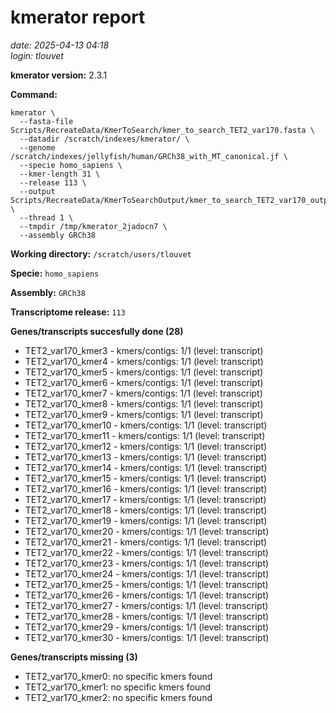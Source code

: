 # kmerator report
*date: 2025-04-13 04:18*  
*login: tlouvet*

**kmerator version:** 2.3.1

**Command:**

```
kmerator \
  --fasta-file Scripts/RecreateData/KmerToSearch/kmer_to_search_TET2_var170.fasta \
  --datadir /scratch/indexes/kmerator/ \
  --genome /scratch/indexes/jellyfish/human/GRCh38_with_MT_canonical.jf \
  --specie homo_sapiens \
  --kmer-length 31 \
  --release 113 \
  --output Scripts/RecreateData/KmerToSearchOutput/kmer_to_search_TET2_var170_output \
  --thread 1 \
  --tmpdir /tmp/kmerator_2jadocn7 \
  --assembly GRCh38
```

**Working directory:** `/scratch/users/tlouvet`

**Specie:** `homo_sapiens`

**Assembly:** `GRCh38`

**Transcriptome release:** `113`

**Genes/transcripts succesfully done (28)**

- TET2_var170_kmer3 - kmers/contigs: 1/1 (level: transcript)
- TET2_var170_kmer4 - kmers/contigs: 1/1 (level: transcript)
- TET2_var170_kmer5 - kmers/contigs: 1/1 (level: transcript)
- TET2_var170_kmer6 - kmers/contigs: 1/1 (level: transcript)
- TET2_var170_kmer7 - kmers/contigs: 1/1 (level: transcript)
- TET2_var170_kmer8 - kmers/contigs: 1/1 (level: transcript)
- TET2_var170_kmer9 - kmers/contigs: 1/1 (level: transcript)
- TET2_var170_kmer10 - kmers/contigs: 1/1 (level: transcript)
- TET2_var170_kmer11 - kmers/contigs: 1/1 (level: transcript)
- TET2_var170_kmer12 - kmers/contigs: 1/1 (level: transcript)
- TET2_var170_kmer13 - kmers/contigs: 1/1 (level: transcript)
- TET2_var170_kmer14 - kmers/contigs: 1/1 (level: transcript)
- TET2_var170_kmer15 - kmers/contigs: 1/1 (level: transcript)
- TET2_var170_kmer16 - kmers/contigs: 1/1 (level: transcript)
- TET2_var170_kmer17 - kmers/contigs: 1/1 (level: transcript)
- TET2_var170_kmer18 - kmers/contigs: 1/1 (level: transcript)
- TET2_var170_kmer19 - kmers/contigs: 1/1 (level: transcript)
- TET2_var170_kmer20 - kmers/contigs: 1/1 (level: transcript)
- TET2_var170_kmer21 - kmers/contigs: 1/1 (level: transcript)
- TET2_var170_kmer22 - kmers/contigs: 1/1 (level: transcript)
- TET2_var170_kmer23 - kmers/contigs: 1/1 (level: transcript)
- TET2_var170_kmer24 - kmers/contigs: 1/1 (level: transcript)
- TET2_var170_kmer25 - kmers/contigs: 1/1 (level: transcript)
- TET2_var170_kmer26 - kmers/contigs: 1/1 (level: transcript)
- TET2_var170_kmer27 - kmers/contigs: 1/1 (level: transcript)
- TET2_var170_kmer28 - kmers/contigs: 1/1 (level: transcript)
- TET2_var170_kmer29 - kmers/contigs: 1/1 (level: transcript)
- TET2_var170_kmer30 - kmers/contigs: 1/1 (level: transcript)


**Genes/transcripts missing (3)**

- TET2_var170_kmer0: no specific kmers found
- TET2_var170_kmer1: no specific kmers found
- TET2_var170_kmer2: no specific kmers found
